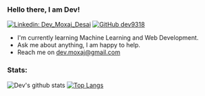 ### Hello there, I am Dev!

[![Linkedin: Dev_Moxaj_Desai](https://img.shields.io/badge/-DevDesai-blue?style=flat-square&logo=Linkedin&logoColor=white&link=https://www.linkedin.com/in/dev-moxaj-desai/)](https://www.linkedin.com/in/dev-moxaj-desai/)
[![GitHub dev9318](https://img.shields.io/github/followers/dev9318?label=follow&style=social)](https://github.com/dev9318)

- I'm currently learning Machine Learning and Web Development.
- Ask me about anything, I am happy to help.
- Reach me on dev.moxaj@gmail.com

### Stats:   
![Dev's github stats](https://github-readme-stats.vercel.app/api?username=dev9318&show_icons=true&count_private=true&theme=tokyonight)
[![Top Langs](https://github-readme-stats.vercel.app/api/top-langs/?username=dev9318&layout=compact&theme=tokyonight)](https://github.com/dev9318/)

<!--
**dev9318/dev9318** is a ✨ _special_ ✨ repository because its `README.md` (this file) appears on your GitHub profile.

Here are some ideas to get you started:

- 🔭 I’m currently working on ...
- 🌱 I’m currently learning ...
- 👯 I’m looking to collaborate on ...
- 🤔 I’m looking for help with ...
- 💬 Ask me about ...
- 📫 How to reach me: ...
- 😄 Pronouns: ...
- ⚡ Fun fact: ...
-->
